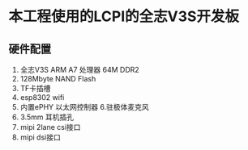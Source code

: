 # 本工程使用的LCPI的全志V3S开发板
## 硬件配置
1. 全志V3S ARM A7 处理器 64M DDR2
2. 128Mbyte NAND Flash
3. TF卡插槽
4. esp8302 wifi
5. 内置ePHY 以太网控制器
6.驻极体麦克风
7. 3.5mm 耳机插孔
8. mipi 2lane csi接口
9. mipi dsi接口
